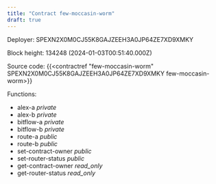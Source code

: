 ```yaml
---
title: "Contract few-moccasin-worm"
draft: true
---
```

Deployer: SPEXN2X0M0CJ55K8GAJZEEH3A0JP64ZE7XD9XMKY


 



Block height: 134248 (2024-01-03T00:51:40.000Z)

Source code: {{<contractref "few-moccasin-worm" SPEXN2X0M0CJ55K8GAJZEEH3A0JP64ZE7XD9XMKY few-moccasin-worm>}}

Functions:

* alex-a _private_
* alex-b _private_
* bitflow-a _private_
* bitflow-b _private_
* route-a _public_
* route-b _public_
* set-contract-owner _public_
* set-router-status _public_
* get-contract-owner _read_only_
* get-router-status _read_only_

